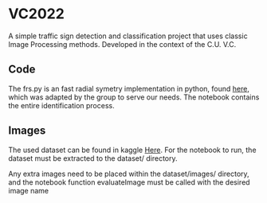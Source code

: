 # VC2022

A simple traffic sign detection and classification project that uses classic Image Processing methods. Developed in the context of the C.U. V.C.

## Code

The frs.py is an fast radial symetry implementation in python, found [here](https://github.com/ChristianGutowski/frst_python), which
was adapted by the group to serve our needs.
The notebook contains the entire identification process.

## Images

The used dataset can be found in kaggle [Here](https://www.kaggle.com/datasets/andrewmvd/road-sign-detection).
For the notebook to run, the dataset must be extracted to the dataset/ directory.

Any extra images need to be placed within the dataset/images/ directory, and the notebook function evaluateImage must
be called with the desired image name
